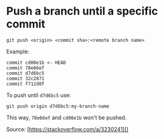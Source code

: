 # Push a branch until a specific commit

```shell
git push <origin> <commit sha>:<remote branch name>
```

Example:

```
commit cd00e1b <- HEAD
commit 78e66ef
commit d7d6bc5
commit 32c2871
commit f712d0f
```

To push until `d7d6bc5` use:

```shell
git push origin d7d6bc5:my-branch-name
```

This way, `78e66ef` and `cd00e1b` won't be pushed.

Source: [https://stackoverflow.com/a/3230241]()
